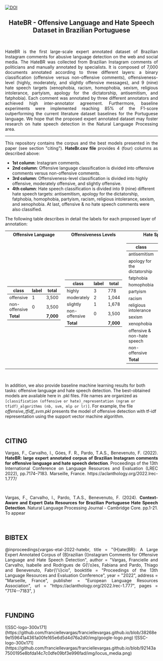 [![DOI](https://zenodo.org/badge/DOI/10.5281/zenodo.7681302.svg)](https://doi.org/10.5281/zenodo.10794024)

<h2 align="center"> HateBR - Offensive Language and Hate Speech Dataset in Brazilian Portuguese </h2>  

</br>
<p align="justify"> HateBR is the first large-scale expert annotated dataset of Brazilian Instagram comments for abusive language detection on the web and social media. The HateBR was collected from Brazilian Instagram comments of politicians and manually annotated by specialists. It is composed of 7,000 documents annotated according to three different layers: a binary classification (offensive versus non-offensive comments), offensiveness-level (highly, moderately, and slightly offensive messages), and 9 (nine) hate speech targets (xenophobia, racism, homophobia, sexism, religious intolerance, partyism, apology for the dictatorship, antisemitism, and fatphobia). Each comment was annotated by three different annotators and achieved high inter-annotator agreement. Furthermore, baseline experiments were implemented reaching 85% of the F1-score outperforming the current literature dataset baselines for the Portuguese language. We hope that the proposed expert annotated dataset may foster research on hate speech detection in the Natural Language Processing area. </p>

---

<p align="justify"> This repository contains the corpus and the best models presented in the paper (see section "citing"). <b>HateBr.csv file</b> provides 4 (four) columns as described above: </p>

* **1st column**: Instagram comments.   
* **2nd column**: Offensive language classification is divided into offensive comments versus non-offensive comments.
* **3rd column**: Offensiveness-level classification is divided into highly offensive, moderately offensive, and slightly offensive. 
* **4th column**: Hate speech classification is divided into 9 (nine) different hate speech targets: antisemitism, apology for the dictatorship, fatphobia, homophobia, partyism, racism, religious intolerance, sexism, and xenophobia. At last, offensive & no hate speech comments were also classified.

The following table describes in detail the labels for each proposed layer of annotation:
<div align="center">
<table> 
<tr><th>Offensive Language</th><th>Offensiveness Levels</th><th>Hate Speech</th></tr>
<tr><td>

|class|label|total|
|--|--|--|  
|offensive|1|3,500| 
|non-offensive|0|3,500| 
**Total** | | **7,000**|


</td><td>

|class|label|total|
|--|--|--|
|highly|3|778|
|moderately|2|1,044|
|slightly|1|1,678|
|non-offensive|0|3,500|
|**Total**||**7,000**|
  
</td><td>

|class|label|total|  
|--|--|--|  
|antisemitism|1|2|
|apology for the dictatorship|2|32|
|fatphobia|3|27|
|homophobia|4|17|
|partyism|5|496|
|racism|6|8|
|religious intolerance|7|47|
|sexism|8|97|
|xenophobia|9|1|
|offensive & non-hate speech |-1|2,773|
|non-offensive|0|3,500|
|**Total**||**7,000**|

</td></tr></table>
</div>

</br>

In addition, we also provide baseline machine learning results for both tasks: offensive language and hate speech detection. The best-obtained models are available here in .pkl files. File names are organized as `[classification (offensive or hate)_representation (ngram or tfidf)_algorithms (nb, svm, mlp or lr)]`. For example, the file *offensive_tfidf_svm.pkl* presents the model of offensive detection with tf-idf representation using the support vector machine algorithm.

</br>


<h2 align="left"> CITING </h2>

<p align="justify">
Vargas, F., Carvalho, I., Góes, F. R., Pardo, T.A.S., Benevenuto, F. (2022). <b>HateBR: large expert annotated corpus of Brazilian Instagram comments for offensive language and hate speech detection</b>. Proceedings of the 13th International Conference on Language Resources and Evaluation (LREC 2022), pp.7174–7183. Marseille, France. https://aclanthology.org/2022.lrec-1.777/
</p>

<br>
<p align="justify">
Vargas, F., Carvalho, I., Pardo, T.A.S., Benevenuto, F. (2024). <b>Context-Aware and Expert Data Resources for Brazilian Portuguese Hate Speech Detection</b>. 
Natural Language Processing Journal - Cambridge Core. pp.1-21. To appear
</p>
<br>

<h2 align="left"> BIBTEX </h2>
<p align="justify">
@inproceedings{vargas-etal-2022-hatebr,
    title = "{H}ate{BR}: A Large Expert Annotated Corpus of {B}razilian {I}nstagram Comments for Offensive Language and Hate Speech Detection",
    author = "Vargas, Francielle  and
      Carvalho, Isabelle  and
      Rodrigues de G{\'o}es, Fabiana  and
      Pardo, Thiago  and
      Benevenuto, Fabr{\'\i}cio",
    booktitle = "Proceedings of the 13th Language Resources and Evaluation Conference",
    year = "2022",
    address = "Marseille, France",
    publisher = "European Language Resources Association",
    url = "https://aclanthology.org/2022.lrec-1.777",
    pages = "7174--7183",
  }
 </p> 
<br>


<h2 align="left"> FUNDING </h2>
![SSC-logo-300x171](https://github.com/franciellevargas/franciellevargas.github.io/blob/38268e9e159641a4361a00fe165e6d5d4d76a2d0/img/google-logo.png)
![SSC-logo-300x171](https://github.com/franciellevargas/franciellevargas.github.io/blob/92143a7500195e8bfda14c7c0dfe09bf3e996fad/img/locus_media.png) 



</br>
